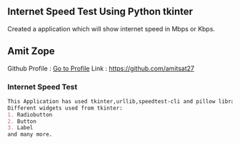 ## Internet Speed Test Using Python tkinter

Created a application which will show internet speed in Mbps or Kbps.

## Amit Zope
Github Profile : [Go to Profile](https://github.com/amitsat27)
Link : https://github.com/amitsat27

### Internet Speed Test   


```markdown
This Application has used tkinter,urllib,speedtest-cli and pillow libraries.
Different widgets used from tkinter:
1. Radiobutton
2. Button
3. Label
and many more.
```
